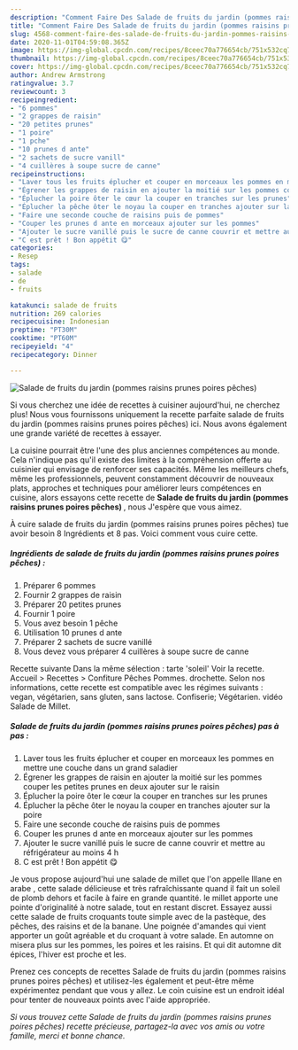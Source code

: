 ```yaml
---
description: "Comment Faire Des Salade de fruits du jardin (pommes raisins prunes poires pêches)"
title: "Comment Faire Des Salade de fruits du jardin (pommes raisins prunes poires pêches)"
slug: 4568-comment-faire-des-salade-de-fruits-du-jardin-pommes-raisins-prunes-poires-peches
date: 2020-11-01T04:59:08.365Z
image: https://img-global.cpcdn.com/recipes/8ceec70a776654cb/751x532cq70/salade-de-fruits-du-jardin-pommes-raisins-prunes-poires-peches-photo-principale-de-la-recette.jpg
thumbnail: https://img-global.cpcdn.com/recipes/8ceec70a776654cb/751x532cq70/salade-de-fruits-du-jardin-pommes-raisins-prunes-poires-peches-photo-principale-de-la-recette.jpg
cover: https://img-global.cpcdn.com/recipes/8ceec70a776654cb/751x532cq70/salade-de-fruits-du-jardin-pommes-raisins-prunes-poires-peches-photo-principale-de-la-recette.jpg
author: Andrew Armstrong
ratingvalue: 3.7
reviewcount: 3
recipeingredient:
- "6 pommes"
- "2 grappes de raisin"
- "20 petites prunes"
- "1 poire"
- "1 pche"
- "10 prunes d ante"
- "2 sachets de sucre vanill"
- "4 cuillères à soupe sucre de canne"
recipeinstructions:
- "Laver tous les fruits éplucher et couper en morceaux les pommes en mettre une couche dans un grand saladier"
- "Égrener les grappes de raisin en ajouter la moitié sur les pommes couper les petites prunes en deux ajouter sur le raisin"
- "Éplucher la poire ôter le cœur la couper en tranches sur les prunes"
- "Éplucher la pêche ôter le noyau la couper en tranches ajouter sur la poire"
- "Faire une seconde couche de raisins puis de pommes"
- "Couper les prunes d ante en morceaux ajouter sur les pommes"
- "Ajouter le sucre vanillé puis le sucre de canne couvrir et mettre au réfrigérateur au moins 4 h"
- "C est prêt ! Bon appétit 😋"
categories:
- Resep
tags:
- salade
- de
- fruits

katakunci: salade de fruits 
nutrition: 269 calories
recipecuisine: Indonesian
preptime: "PT30M"
cooktime: "PT60M"
recipeyield: "4"
recipecategory: Dinner

---
```



![Salade de fruits du jardin (pommes raisins prunes poires pêches)](https://img-global.cpcdn.com/recipes/8ceec70a776654cb/751x532cq70/salade-de-fruits-du-jardin-pommes-raisins-prunes-poires-peches-photo-principale-de-la-recette.jpg)

Si vous cherchez une idée de recettes à cuisiner aujourd'hui, ne cherchez plus! Nous vous fournissons uniquement la recette parfaite salade de fruits du jardin (pommes raisins prunes poires pêches) ici. Nous avons également une grande variété de recettes à essayer.

La cuisine pourrait être l'une des plus anciennes compétences au monde. Cela n'indique pas qu'il existe des limites à la compréhension offerte au cuisinier qui envisage de renforcer ses capacités. Même les meilleurs chefs, même les professionnels, peuvent constamment découvrir de nouveaux plats, approches et techniques pour améliorer leurs compétences en cuisine, alors essayons cette recette de <strong> Salade de fruits du jardin (pommes raisins prunes poires pêches) </strong>, nous J'espère que vous aimez.

<!--inarticleads1-->

À cuire salade de fruits du jardin (pommes raisins prunes poires pêches) tue avoir besoin 8 Ingrédients et 8 pas. Voici comment vous cuire cette.

##### Ingrédients de salade de fruits du jardin (pommes raisins prunes poires pêches) :

1. Préparer 6 pommes
1. Fournir 2 grappes de raisin
1. Préparer 20 petites prunes
1. Fournir 1 poire
1. Vous avez besoin 1 pêche
1. Utilisation 10 prunes d ante
1. Préparer 2 sachets de sucre vanillé
1. Vous devez vous préparer 4 cuillères à soupe sucre de canne


Recette suivante Dans la même sélection : tarte &#39;soleil&#39; Voir la recette. Accueil &gt; Recettes &gt; Confiture Pêches Pommes. drochette. Selon nos informations, cette recette est compatible avec les régimes suivants : vegan, végétarien, sans gluten, sans lactose. Confiserie; Végétarien. vidéo Salade de Millet. 

<!--inarticleads2-->

##### Salade de fruits du jardin (pommes raisins prunes poires pêches) pas à pas :

1. Laver tous les fruits éplucher et couper en morceaux les pommes en mettre une couche dans un grand saladier
1. Égrener les grappes de raisin en ajouter la moitié sur les pommes couper les petites prunes en deux ajouter sur le raisin
1. Éplucher la poire ôter le cœur la couper en tranches sur les prunes
1. Éplucher la pêche ôter le noyau la couper en tranches ajouter sur la poire
1. Faire une seconde couche de raisins puis de pommes
1. Couper les prunes d ante en morceaux ajouter sur les pommes
1. Ajouter le sucre vanillé puis le sucre de canne couvrir et mettre au réfrigérateur au moins 4 h
1. C est prêt ! Bon appétit 😋


Je vous propose aujourd&#39;hui une salade de millet que l&#39;on appelle Illane en arabe , cette salade délicieuse et très rafraîchissante quand il fait un soleil de plomb dehors et facile à faire en grande quantité. le millet apporte une pointe d&#39;originalité à notre salade, tout en restant discret. Essayez aussi cette salade de fruits croquants toute simple avec de la pastèque, des pêches, des raisins et de la banane. Une poignée d&#39;amandes qui vient apporter un goût agréable et du croquant à votre salade. En automne on misera plus sur les pommes, les poires et les raisins. Et qui dit automne dit épices, l&#39;hiver est proche et les. 

<!--inarticleads1-->

<p>
Prenez ces concepts de recettes Salade de fruits du jardin (pommes raisins prunes poires pêches) et utilisez-les également et peut-être même expérimentez pendant que vous y allez. Le coin cuisine est un endroit idéal pour tenter de nouveaux points avec l'aide appropriée.
</p>

<p>
<i>Si vous trouvez cette Salade de fruits du jardin (pommes raisins prunes poires pêches) recette précieuse, partagez-la avec vos amis ou votre famille, merci et bonne chance.</i>
</p>
